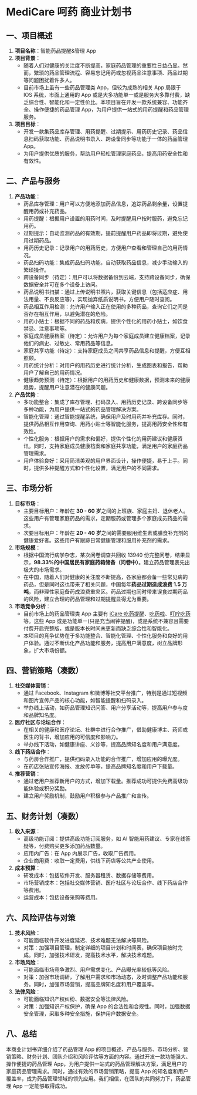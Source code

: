 # MediCare 呵药 商业计划书

## 一、项目概述
1. **项目名称**：智能药品提醒&管理 App
2. **项目背景**：
   - 随着人们对健康的关注度不断提高，家庭药品管理的重要性日益凸显。然而，繁琐的药品管理流程、容易忘记用药或忽视药品注意事项、药品过期等问题困扰着许多人。
   - 目前市场上虽有一些药品管理类 App，但较为成熟的相关 App 局限于 IOS 系统，市面上通用的 App 或是大多功能单一或是服务大多靠付费，缺乏综合性、智能化和一定性价比。本项目旨在开发一款系统兼容、功能齐全、操作便捷的药品管理 App，为用户提供一站式的用药提醒和药品管理服务。
3. **项目目标**：
   - 开发一款集药品库存管理、用药提醒、过期提示、用药历史记录、药品信息扫码获取功能、药品说明书录入、跨设备同步等功能于一体的药品管理 App。
   - 为用户提供优质的服务，帮助用户轻松管理家庭药品，提高用药安全性和有效性。

## 二、产品与服务
1. **产品功能**：
   - 药品库存管理：用户可以方便地添加药品信息，追踪药品剩余量，设置提醒用药或补充药品。
   - 用药提醒：根据用户设置的用药时间，及时提醒用户按时服药，避免忘记用药。
   - 过期提示：自动监测药品的有效期，提前提醒用户药品即将过期，避免使用过期药品。
   - 用药历史记录：记录用户的用药历史，方便用户查看和管理自己的用药情况。
   - 药品扫码功能：集成药品扫码功能，自动获取药品信息，减少手动输入的繁琐操作。
   - 跨设备同步（待定）：用户可以将数据备份到云端，支持跨设备同步，确保数据安全并可在多个设备上访问。
   - 药品说明书扫描：通过上传说明书照片，获取关键信息（包括适应症、用法用量、不良反应等），实现抛弃纸质说明书，方便用户随时查阅。
   - 药品相互作用检测：允许用户输入正在使用的多种药品，查询它们之间是否存在相互作用，以避免潜在的危险。
   - 用药小贴士：根据不同的药品和疾病，提供个性化的用药小贴士，如饮食禁忌、注意事项等。
   - 家庭成员健康档案（待定）：允许用户为每个家庭成员建立健康档案，记录他们的病史、过敏史、常用药品等信息。
   - 家庭共享功能（待定）：支持家庭成员之间共享药品信息和提醒，方便互相照顾。
   - 用药统计分析：对用户的用药历史进行统计分析，生成图表和报告，帮助用户了解自己的用药情况。
   - 健康趋势预测（待定）：根据用户的用药历史和健康数据，预测未来的健康趋势，提醒用户注意潜在的健康问题。
2. **产品优势**：
   - 多功能整合：集成了库存管理、扫码录入、用药历史记录、跨设备同步等多种功能，为用户提供一站式的药品管理解决方案。
   - 智能化管理：通过智能提醒系统，确保用户及时用药并补充库存。同时，提供药品相互作用查询、用药小贴士等智能化服务，提高用药安全性和有效性。
   - 个性化服务：根据用户的需求和偏好，提供个性化的用药建议和健康资讯。同时，支持家庭成员健康档案和家庭共享功能，满足用户的家庭药品管理需求。
   - 用户体验良好：采用简洁美观的用户界面设计，操作便捷，易于上手。同时，提供多种提醒方式和个性化设置，满足用户的不同需求。

## 三、市场分析
1. **目标市场**：
   - 主要目标用户：年龄在 **30 - 60 岁**之间的上班族、家庭主妇、退休老人。这些用户有管理家庭药品的需求，定期服药或管理多个家庭成员药品的需求。
   - 次要目标用户：年龄在 **20 - 40 岁**之间的需要服用维生素或膳食补充剂的健康爱好者。这些用户有跟踪日常健康管理和服用补充剂的需求。
2. **市场规模**：
   - 根据中国流行病学杂志，某次问卷调查共回收 13940 份完整问卷，结果显示，**98.33%的中国居民有家庭药箱储备（问卷中）**。建立药品管理表先出极大的市场需求。
   - 在中国，随着人们对健康的关注度不断提高，各家庭都会备一些常见病的药品，但是同时这也带来了相关问题，中国每年**药品过期造成浪费 1.5 万吨**，而非理性家庭备药成浪费重灾区。药品过期也同时带来误食过期药品的风险，建立合理的药品管理和过期提醒显得尤为重要。
3. **市场竞争分析**：
   - 目前市场上的药品管理类 App 主要有 [iCare·吃药提醒](https://apps.apple.com/cn/app/icare-%E5%90%83%E8%8D%AF%E6%8F%90%E9%86%92/id490524922)、[吃药啦](https://apps.apple.com/cn/app/%E5%90%83%E8%8D%AF%E5%95%A6-%E6%8C%89%E6%97%B6%E6%8F%90%E9%86%92%E6%82%A8%E6%9C%8D%E8%8D%AF/id1503146809)、[叮咛吃药](https://apps.apple.com/bb/app/%E5%8F%AE%E5%92%9B%E5%90%83%E8%8D%AF%E6%8F%90%E9%86%92-%E6%8C%89%E6%97%B6%E5%90%83%E8%8D%AF/id1533012486) 等。这些 App 或是功能单一(只是充当闹钟提醒)，或是系统不兼容且需要付费开启完整版，或是版本长时间未更新而缺乏综合性和智能化。
   - 本项目的竞争优势在于多功能整合、智能化管理、个性化服务和良好的用户体验。通过不断优化产品功能和服务，提高用户满意度，树立品牌形象，扩大市场份额。

## 四、营销策略（凑数）
1. **社交媒体营销**：
   - 通过 Facebook、Instagram 和微博等社交平台推广，特别是通过短视频和图片宣传产品的核心功能，如智能提醒和扫码录入。
   - 举办线上活动，如药品管理知识问答、用户分享活动等，提高用户参与度和品牌知名度。
2. **医疗社区与论坛合作**：
   - 在相关的健康和医疗论坛、社群中进行合作推广，借助健康博主、药师或医生的背书，增加应用的可信度和影响力。
   - 举办线下活动，如健康讲座、义诊等，提高品牌知名度和用户满意度。
3. **线下药店合作**：
   - 与药房合作推广，提供扫码录入功能的合作推广，增加应用的曝光度。
   - 在药店张贴宣传海报、发放传单等，提高品牌知名度和用户下载量。
4. **推荐营销**：
   - 通过老用户推荐新用户的方式，增加下载量。推荐成功可提供免费高级功能体验或积分奖励。
   - 建立用户奖励机制，鼓励用户积极参与产品推广和宣传。

## 五、财务计划（凑数）
1. **收入来源**：
   - 高级功能订阅：提供高级功能订阅服务，如 AI 智能用药建议、专家在线答疑等，付费购买更多添加药品数量。
   - 应用内广告：在 App 内展示广告，收取广告费用。
   - 企业商用费：收取一定费用，供线下药店等公共产业使用。
2. **成本预算**：
   - 研发成本：包括软件开发、服务器租赁、数据存储等费用。
   - 市场营销成本：包括社交媒体营销、医疗社区与论坛合作、线下药店合作等费用。
   - 运营成本：包括设备采购等费用。

## 六、风险评估与对策
1. **技术风险**：
   - 可能面临软件开发进度延迟、技术难题无法解决等风险。
   - 对策：加强项目管理，制定详细的项目计划和时间表，确保项目按时完成。同时，加强技术研发，提高技术水平，解决技术难题。
2. **市场风险**：
   - 可能面临市场竞争激烈、用户需求变化、产品曝光率较低等风险。
   - 对策：加强市场调研，了解用户需求和市场动态，及时调整产品功能和服务。同时，加强市场营销，提高品牌知名度和用户覆盖率。
3. **法律风险**：
   - 可能面临知识产权纠纷、数据安全等法律风险。
   - 对策：加强知识产权保护，确保 App 的合法性和合规性。同时，加强数据安全管理，采取多种安全措施，保护用户数据安全。

## 八、总结
本商业计划书详细介绍了药品管理 App 的项目概述、产品与服务、市场分析、营销策略、财务计划、团队介绍和风险评估等方面的内容。通过开发一款功能强大、操作便捷的药品管理 App，为用户提供一站式的药品管理解决方案，满足用户的家庭药品管理需求。同时，通过有效的市场营销策略，提高 App 的知名度和用户覆盖率，成为药品管理领域的领先应用。我们相信，在团队的共同努力下，药品管理 App 一定能够取得成功。